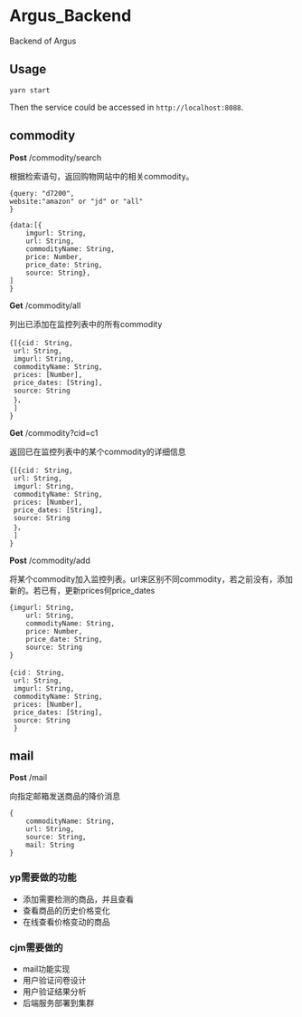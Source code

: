 # Argus_Backend
Backend of Argus

## Usage
```
yarn start
```
Then the service could be accessed in `http://localhost:8088`.

## commodity
**Post** /commodity/search

根据检索语句，返回购物网站中的相关commodity。
```
{query: "d7200",
website:"amazon" or "jd" or "all"
}
```
```
{data:[{
    imgurl: String,
    url: String,
    commodityName: String,
    price: Number,
    price_date: String,
    source: String},
]
}

```
**Get** /commodity/all

列出已添加在监控列表中的所有commodity
```
{[{cid： String,
 url: String,
 imgurl: String,
 commodityName: String,
 prices: [Number],
 price_dates: [String],
 source: String
 }，
 ]
}
```

**Get** /commodity?cid=c1

返回已在监控列表中的某个commodity的详细信息
```
{[{cid： String,
 url: String,
 imgurl: String,
 commodityName: String,
 prices: [Number],
 price_dates: [String],
 source: String
 }，
 ]
}
```

**Post** /commodity/add

将某个commodity加入监控列表。url来区别不同commodity，若之前没有，添加新的。若已有，更新prices何price_dates
```
{imgurl: String,
    url: String,
    commodityName: String,
    price: Number,
    price_date: String,
    source: String
}
```
```
{cid： String,
 url: String,
 imgurl: String,
 commodityName: String,
 prices: [Number],
 price_dates: [String],
 source: String
 }
```


## mail
**Post** /mail

向指定邮箱发送商品的降价消息

```
{    
    commodityName: String,
    url: String,
    source: String,
    mail: String
}
```

### yp需要做的功能
- 添加需要检测的商品，并且查看
- 查看商品的历史价格变化
- 在线查看价格变动的商品

### cjm需要做的

- mail功能实现
- 用户验证问卷设计
- 用户验证结果分析
- 后端服务部署到集群